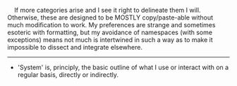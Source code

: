 &nbsp;&nbsp;&nbsp;&nbsp;If more categories arise and I see it right to delineate them I will. Otherwise, these are designed to be MOSTLY copy/paste-able without much modification to work. My preferences are strange and sometimes esoteric with formatting, but my avoidance of namespaces (with some exceptions) means not much is intertwined in such a way as to make it impossible to dissect and integrate elsewhere.

---

* 'System' is, principly, the basic outline of what I use or interact with on a regular basis, directly or indirectly.

<!--'Tradeskills' separates each out individually for easier distribution and modification.-->

<!--'MDK', or Murder Death Kill (!) is for hunting.-->
